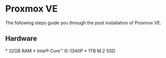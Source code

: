 <a name="readme-top"></a>

# Proxmox VE
  <p align="left">
    The following steps guide you through the post installation of Proxmox VE.
  </p>

## Hardware
  <p align="left">
    * 32GB RAM
    * Intel® Core™ i5-1340P
    * 1TB M.2 SSD
  </p>

